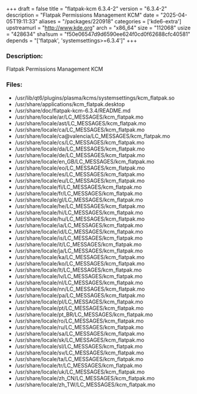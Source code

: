 +++
draft = false
title = "flatpak-kcm 6.3.4-2"
version = "6.3.4-2"
description = "Flatpak Permissions Management KCM"
date = "2025-04-05T19:11:33"
aliases = "/packages/220918"
categories = ['kde6-extra']
upstreamurl = "http://www.kde.org"
arch = "x86_64"
size = "112068"
usize = "428634"
sha1sum = "f50e06547d9d6590ee624f0cd0f62688cfc40581"
depends = "['flatpak', 'systemsettings>=6.3.4']"
+++
### Description: 
Flatpak Permissions Management KCM

### Files: 
* /usr/lib/qt6/plugins/plasma/kcms/systemsettings/kcm_flatpak.so
* /usr/share/applications/kcm_flatpak.desktop
* /usr/share/doc/flatpak-kcm-6.3.4/README.md
* /usr/share/locale/ar/LC_MESSAGES/kcm_flatpak.mo
* /usr/share/locale/ast/LC_MESSAGES/kcm_flatpak.mo
* /usr/share/locale/ca/LC_MESSAGES/kcm_flatpak.mo
* /usr/share/locale/ca@valencia/LC_MESSAGES/kcm_flatpak.mo
* /usr/share/locale/cs/LC_MESSAGES/kcm_flatpak.mo
* /usr/share/locale/da/LC_MESSAGES/kcm_flatpak.mo
* /usr/share/locale/de/LC_MESSAGES/kcm_flatpak.mo
* /usr/share/locale/en_GB/LC_MESSAGES/kcm_flatpak.mo
* /usr/share/locale/eo/LC_MESSAGES/kcm_flatpak.mo
* /usr/share/locale/es/LC_MESSAGES/kcm_flatpak.mo
* /usr/share/locale/eu/LC_MESSAGES/kcm_flatpak.mo
* /usr/share/locale/fi/LC_MESSAGES/kcm_flatpak.mo
* /usr/share/locale/fr/LC_MESSAGES/kcm_flatpak.mo
* /usr/share/locale/gl/LC_MESSAGES/kcm_flatpak.mo
* /usr/share/locale/he/LC_MESSAGES/kcm_flatpak.mo
* /usr/share/locale/hi/LC_MESSAGES/kcm_flatpak.mo
* /usr/share/locale/hu/LC_MESSAGES/kcm_flatpak.mo
* /usr/share/locale/ia/LC_MESSAGES/kcm_flatpak.mo
* /usr/share/locale/id/LC_MESSAGES/kcm_flatpak.mo
* /usr/share/locale/is/LC_MESSAGES/kcm_flatpak.mo
* /usr/share/locale/it/LC_MESSAGES/kcm_flatpak.mo
* /usr/share/locale/ja/LC_MESSAGES/kcm_flatpak.mo
* /usr/share/locale/ka/LC_MESSAGES/kcm_flatpak.mo
* /usr/share/locale/ko/LC_MESSAGES/kcm_flatpak.mo
* /usr/share/locale/lt/LC_MESSAGES/kcm_flatpak.mo
* /usr/share/locale/lv/LC_MESSAGES/kcm_flatpak.mo
* /usr/share/locale/nl/LC_MESSAGES/kcm_flatpak.mo
* /usr/share/locale/nn/LC_MESSAGES/kcm_flatpak.mo
* /usr/share/locale/pa/LC_MESSAGES/kcm_flatpak.mo
* /usr/share/locale/pl/LC_MESSAGES/kcm_flatpak.mo
* /usr/share/locale/pt/LC_MESSAGES/kcm_flatpak.mo
* /usr/share/locale/pt_BR/LC_MESSAGES/kcm_flatpak.mo
* /usr/share/locale/ro/LC_MESSAGES/kcm_flatpak.mo
* /usr/share/locale/ru/LC_MESSAGES/kcm_flatpak.mo
* /usr/share/locale/sa/LC_MESSAGES/kcm_flatpak.mo
* /usr/share/locale/sk/LC_MESSAGES/kcm_flatpak.mo
* /usr/share/locale/sl/LC_MESSAGES/kcm_flatpak.mo
* /usr/share/locale/sv/LC_MESSAGES/kcm_flatpak.mo
* /usr/share/locale/ta/LC_MESSAGES/kcm_flatpak.mo
* /usr/share/locale/tr/LC_MESSAGES/kcm_flatpak.mo
* /usr/share/locale/uk/LC_MESSAGES/kcm_flatpak.mo
* /usr/share/locale/zh_CN/LC_MESSAGES/kcm_flatpak.mo
* /usr/share/locale/zh_TW/LC_MESSAGES/kcm_flatpak.mo
